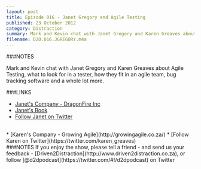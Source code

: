 ```yaml
---
layout: post
title: Episode 016 - Janet Gregory and Agile Testing
published: 23 October 2012
category: Distraction
summary: Mark and Kevin chat with Janet Gregory and Karen Greaves about Agile Testing
filename: D2D.016.JGREGORY.m4a 
---
```


###NOTES

Mark and Kevin chat with Janet Gregory and Karen Greaves about Agile Testing, what to look for in a tester, how they fit in an agile team, bug tracking software and a whole lot more.

###LINKS

* [Janet's Company - DragonFire Inc](http://www.janetgregory.ca/)
* [Janet's Book](http://www.amazon.com/Agile-Testing-Practical-Guide-Testers/dp/0321534468/ref=la_B001JSFAG6_1_1?ie=UTF8&qid=1351006848&sr=1-1)
* [Follow Janet on Twitter](https://twitter.com/janetgregoryca)
<br>
* [Karen's Company - Growing Agile](http://growingagile.co.za/)
* [Follow Karen on Twitter](https://twitter.com/karen_greaves)
<br>
###NOTES
If you enjoy the show, please tell a friend - and send us your feedback - [Driven2Distraction](http://www.driven2distraction.co.za), or follow [@d2dpodcast](https://twitter.com/#!/d2dpodcast) on Twitter
